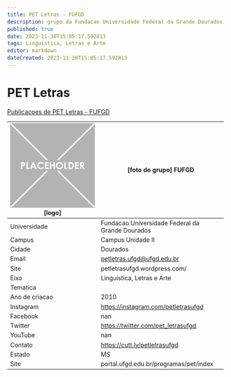 ```yaml
---
title: PET Letras - FUFGD
description: grupo da Fundacao Universidade Federal da Grande Dourados
published: true
date: 2023-11-30T15:05:17.592813
tags: Linguistica, Letras e Arte
editor: markdown
dateCreated: 2023-11-30T15:05:17.592813
---
```


# PET Letras

[Publicacoes de PET Letras - FUFGD](/atividade/52PETLetrasFUFGD/feed)

| ![placeholder.png](/placeholder.png) [logo] | [foto do grupo] FUFGD         |
| ------------------------------------------- | ------------------------------------------------- |
| Universidade                                | Fundacao Universidade Federal da Grande Dourados      |
| Campus                                      | Campus Unidade II            |
| Cidade                                      | Dourados             |
| Email                                       | petletras.ufgd@ufgd.edu.br             |
| Site                                        | petletrasufgd.wordpress.com/              |
| Eixo                                        | Linguistica, Letras e Arte              |
| Tematica                                    |           |
| Ano de criacao                              | 2010        |
| Instagram                                   | https://instagram.com/petletrasufgd         |
| Facebook                                    | nan          |
| Twitter                                     | https://twitter.com/pet_letrasufgd           |
| YouTube                                     | nan           |
| Contato                                     | https://cutt.ly/petletrasufgd         |
| Estado                                      |  MS            |
| Site                                        | portal.ufgd.edu.br/programas/pet/index |
